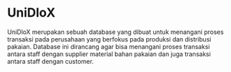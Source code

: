 # UniDloX
UniDloX merupakan sebuah database yang dibuat untuk menangani proses transaksi pada perusahaan yang berfokus pada produksi dan distribusi pakaian.
Database ini dirancang agar bisa menangani proses transaksi antara staff dengan supplier material bahan pakaian dan juga transaksi antara staff dengan customer.
